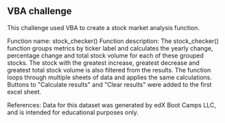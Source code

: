 ## VBA challenge

This challenge used VBA to create a stock market analysis function.

Function name: 
    stock_checker()
Function description:
    The stock_checker() function groups metrics by ticker label and calculates the yearly change, percentage change and total stock volume for each of these grouped stocks.
    The stock with the greatest increase, greatest decrease and greatest total stock volume is also filtered from the results.
    The function loops through multiple sheets of data and applies the same calculations.
    Buttons to "Calculate results" and "Clear results" were added to the first excel sheet.

References:
    Data for this dataset was generated by edX Boot Camps LLC, and is intended for educational purposes only.
